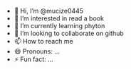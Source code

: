 - 👋 Hi, I’m @mucize0445
- 👀 I’m interested in read a book
- 🌱 I’m currently learning phyton
- 💞️ I’m looking to collaborate on github
- 📫 How to reach me 
- 😄 Pronouns: ...
- ⚡ Fun fact: ...

<!---
mucize0445/mucize0445 is a ✨ special ✨ repository because its `README.md` (this file) appears on your GitHub profile.
You can click the Preview link to take a look at your changes.
--->

